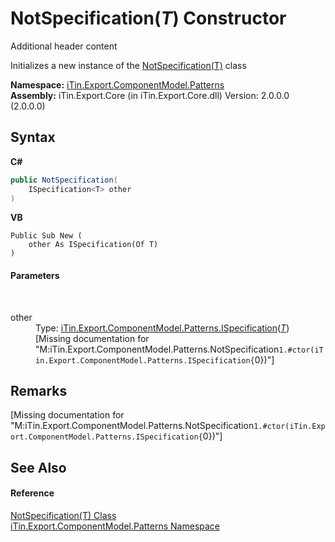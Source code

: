 # NotSpecification(*T*) Constructor 
Additional header content 

Initializes a new instance of the <a href="T_iTin_Export_ComponentModel_Patterns_NotSpecification_1">NotSpecification(T)</a> class

**Namespace:**&nbsp;<a href="N_iTin_Export_ComponentModel_Patterns">iTin.Export.ComponentModel.Patterns</a><br />**Assembly:**&nbsp;iTin.Export.Core (in iTin.Export.Core.dll) Version: 2.0.0.0 (2.0.0.0)

## Syntax

**C#**<br />
``` C#
public NotSpecification(
	ISpecification<T> other
)
```

**VB**<br />
``` VB
Public Sub New ( 
	other As ISpecification(Of T)
)
```


#### Parameters
&nbsp;<dl><dt>other</dt><dd>Type: <a href="T_iTin_Export_ComponentModel_Patterns_ISpecification_1">iTin.Export.ComponentModel.Patterns.ISpecification</a>(<a href="T_iTin_Export_ComponentModel_Patterns_NotSpecification_1">*T*</a>)<br />\[Missing <param name="other"/> documentation for "M:iTin.Export.ComponentModel.Patterns.NotSpecification`1.#ctor(iTin.Export.ComponentModel.Patterns.ISpecification{`0})"\]</dd></dl>

## Remarks
\[Missing <remarks> documentation for "M:iTin.Export.ComponentModel.Patterns.NotSpecification`1.#ctor(iTin.Export.ComponentModel.Patterns.ISpecification{`0})"\]

## See Also


#### Reference
<a href="T_iTin_Export_ComponentModel_Patterns_NotSpecification_1">NotSpecification(T) Class</a><br /><a href="N_iTin_Export_ComponentModel_Patterns">iTin.Export.ComponentModel.Patterns Namespace</a><br />